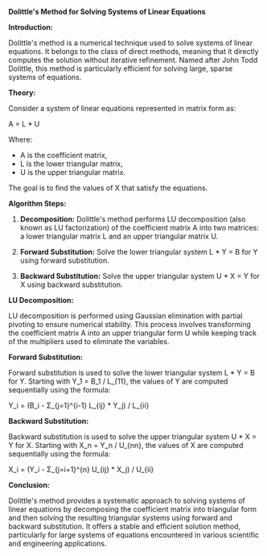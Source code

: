**Dolittle's Method for Solving Systems of Linear Equations**

**Introduction:**

Dolittle's method is a numerical technique used to solve systems of linear equations. It belongs to the class of direct methods, meaning that it directly computes the solution without iterative refinement. Named after John Todd Dolittle, this method is particularly efficient for solving large, sparse systems of equations.

**Theory:**

Consider a system of linear equations represented in matrix form as:

A = L * U

Where:
- A is the coefficient matrix,
- L is the lower triangular matrix,
- U is the upper triangular matrix.

The goal is to find the values of X that satisfy the equations.

**Algorithm Steps:**

1. **Decomposition:** Dolittle's method performs LU decomposition (also known as LU factorization) of the coefficient matrix A into two matrices: a lower triangular matrix L and an upper triangular matrix U.

2. **Forward Substitution:** Solve the lower triangular system L * Y = B for Y using forward substitution.

3. **Backward Substitution:** Solve the upper triangular system U * X = Y for X using backward substitution.

**LU Decomposition:**

LU decomposition is performed using Gaussian elimination with partial pivoting to ensure numerical stability. This process involves transforming the coefficient matrix A into an upper triangular form U while keeping track of the multipliers used to eliminate the variables.

**Forward Substitution:**

Forward substitution is used to solve the lower triangular system L * Y = B for Y. Starting with Y_1 = B_1 / L_{11}, the values of Y are computed sequentially using the formula:

Y_i = (B_i - Σ_{j=1}^{i-1} L_{ij} * Y_j) / L_{ii}

**Backward Substitution:**

Backward substitution is used to solve the upper triangular system U * X = Y for X. Starting with X_n = Y_n / U_{nn}, the values of X are computed sequentially using the formula:

X_i = (Y_i - Σ_{j=i+1}^{n} U_{ij} * X_j) / U_{ii}

**Conclusion:**

Dolittle's method provides a systematic approach to solving systems of linear equations by decomposing the coefficient matrix into triangular form and then solving the resulting triangular systems using forward and backward substitution. It offers a stable and efficient solution method, particularly for large systems of equations encountered in various scientific and engineering applications.
